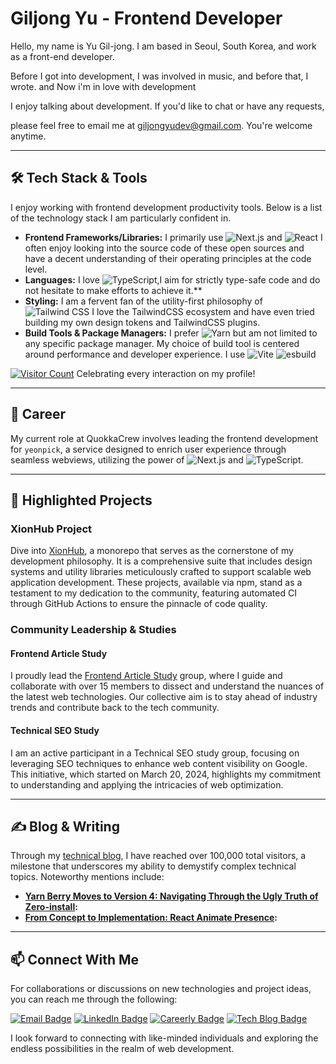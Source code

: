 # Giljong Yu - Frontend Developer

Hello, my name is Yu Gil-jong. I am based in Seoul, South Korea, and work as a front-end developer. 

Before I got into development, I was involved in music, and before that, I wrote. and Now i'm in love with development

I enjoy talking about development. If you'd like to chat or have any requests, 

please feel free to email me at giljongyudev@gmail.com. You're welcome anytime.

---

## 🛠 Tech Stack & Tools

I enjoy working with frontend development productivity tools. Below is a list of the technology stack I am particularly confident in.

- **Frontend Frameworks/Libraries:**  I primarily use  ![Next.js](https://img.shields.io/badge/Next.js-000000?style=for-the-badge&logo=nextdotjs&logoColor=white) and ![React](https://img.shields.io/badge/React-61DAFB?style=for-the-badge&logo=react&logoColor=white) I often enjoy looking into the source code of these open sources and have a decent understanding of their operating principles at the code level.
- **Languages:** I love ![TypeScript](https://img.shields.io/badge/TypeScript-3178c6?style=for-the-badge&logo=typescript&logoColor=white),I aim for strictly type-safe code and do not hesitate to make efforts to achieve it.**
- **Styling:**  I am a fervent fan of the utility-first philosophy of ![Tailwind CSS](https://img.shields.io/badge/TailwindCSS-06B6D4?style=for-the-badge&logo=tailwindcss&logoColor=white) I love the TailwindCSS ecosystem and have even tried building my own design tokens and TailwindCSS plugins.
- **Build Tools & Package Managers:** I prefer ![Yarn](https://img.shields.io/badge/Yarn-2C8EBB?style=for-the-badge&logo=yarn&logoColor=white) but am not limited to any specific package manager. My choice of build tool is centered around performance and developer experience. I use  ![Vite](https://img.shields.io/badge/Vite-646CFF?style=for-the-badge&logo=Vite&logoColor=white) ![esbuild](https://img.shields.io/badge/esbuild-FFD43B?style=for-the-badge&logo=esbuild&logoColor=black)

[![Visitor Count](https://hits.seeyoufarm.com/api/count/incr/badge.svg?url=https%3A%2F%2Fgithub.com%2FXionWCFM%2Fhit-counter&count_bg=%2379C83D&title_bg=%23555555&icon=&icon_color=%23E7E7E7&title=hits&edge_flat=false)](https://hits.seeyoufarm.com) Celebrating every interaction on my profile!

---

## 💼 Career

My current role at QuokkaCrew involves leading the frontend development for `yeonpick`, a service designed to enrich user experience through seamless webviews, utilizing the power of ![Next.js](https://img.shields.io/badge/Next.js-000000?style=flat-square&logo=nextdotjs&logoColor=white) and ![TypeScript](https://img.shields.io/badge/TypeScript-3178c6?style=flat-square&logo=typescript&logoColor=white).

---

## 🚀 Highlighted Projects

### XionHub Project

Dive into [XionHub](https://github.com/xionhub/xion), a monorepo that serves as the cornerstone of my development philosophy. It is a comprehensive suite that includes design systems and utility libraries meticulously crafted to support scalable web application development. These projects, available via npm, stand as a testament to my dedication to the community, featuring automated CI through GitHub Actions to ensure the pinnacle of code quality.

### Community Leadership & Studies

#### Frontend Article Study

I proudly lead the [Frontend Article Study](https://github.com/frontend-article-study) group, where I guide and collaborate with over 15 members to dissect and understand the nuances of the latest web technologies. Our collective aim is to stay ahead of industry trends and contribute back to the tech community.

#### Technical SEO Study

I am an active participant in a Technical SEO study group, focusing on leveraging SEO techniques to enhance web content visibility on Google. This initiative, which started on March 20, 2024, highlights my commitment to understanding and applying the intricacies of web optimization.

---

## ✍️ Blog & Writing

Through my [technical blog](https://xionwcfm.tistory.com), I have reached over 100,000 total visitors, a milestone that underscores my ability to demystify complex technical topics. Noteworthy mentions include:

- **[Yarn Berry Moves to Version 4: Navigating Through the Ugly Truth of Zero-install](https://xionwcfm.tistory.com/452):** 
- **[From Concept to Implementation: React Animate Presence](https://xionwcfm.tistory.com/449):** 

---

## 📫 Connect With Me

For collaborations or discussions on new technologies and project ideas, you can reach me through the following:

[![Email Badge](https://img.shields.io/badge/Email-giljongyudev%40gmail.com-blue?style=flat-square)](mailto:giljongyudev@gmail.com)
[![LinkedIn Badge](https://img.shields.io/badge/LinkedIn-Giljong_Yu-blue?style=flat-square&logo=linkedin)](https://www.linkedin.com/in/giljong-yu-289195277/)
[![Careerly Badge](https://img.shields.io/badge/Careerly-Profile-blue?style=flat-square)](https://careerly.co.kr/profiles/438248)
[![Tech Blog Badge](https://img.shields.io/badge/Tech_Blog-XionWCFM's_Insights-blue?style=flat-square)](https://xionwcfm.tistory.com)

I look forward to connecting with like-minded individuals and exploring the endless possibilities in the realm of web development.
